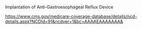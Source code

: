 Implantation of Anti-Gastroesophageal Reflux Device

https://www.cms.gov/medicare-coverage-database/details/ncd-details.aspx?NCDId=91&ncdver=1&bc=AAAAEAAAAAAA&
